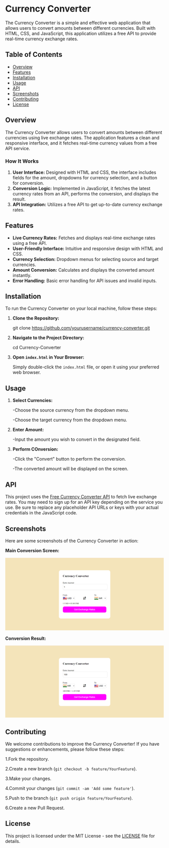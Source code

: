 # Currency Converter

The Currency Converter is a simple and effective web application that allows users to convert amounts between different currencies. Built with HTML, CSS, and JavaScript, this application utilizes a free API to provide real-time currency exchange rates.

## Table of Contents

- [Overview](#overview)
- [Features](#features)
- [Installation](#installation)
- [Usage](#usage)
- [API](#api)
- [Screenshots](#screenshots)
- [Contributing](#contributing)
- [License](#license)

## Overview

The Currency Converter allows users to convert amounts between different currencies using live exchange rates. The application features a clean and responsive interface, and it fetches real-time currency values from a free API service.

### How It Works

1. **User Interface:** Designed with HTML and CSS, the interface includes fields for the amount, dropdowns for currency selection, and a button for conversion.
2. **Conversion Logic:** Implemented in JavaScript, it fetches the latest currency rates from an API, performs the conversion, and displays the result.
3. **API Integration:** Utilizes a free API to get up-to-date currency exchange rates.

## Features

- **Live Currency Rates:** Fetches and displays real-time exchange rates using a free API.
- **User-Friendly Interface:** Intuitive and responsive design with HTML and CSS.
- **Currency Selection:** Dropdown menus for selecting source and target currencies.
- **Amount Conversion:** Calculates and displays the converted amount instantly.
- **Error Handling:** Basic error handling for API issues and invalid inputs.

## Installation

To run the Currency Converter on your local machine, follow these steps:

1. **Clone the Repository:**

   git clone https://github.com/yourusername/currency-converter.git

2. **Navigate to the Project Directory:**

   cd Currency-Converter

3. **Open `index.html` in Your Browser:**

   Simply double-click the `index.html` file, or open it using your preferred web browser.

## Usage

1. **Select Currencies:**

   -Choose the source currency from the dropdown menu.

   -Choose the target currency from the dropdown menu.

2. **Enter Amount:**

   -Input the amount you wish to convert in the designated field.

3. **Perform COnversion:**

   -Click the "Convert" button to perform the conversion.

   -The converted amount will be displayed on the screen.

## API

This project uses the [Free Currency Converter API](https://www.exchangerate-api.com/docs/free) to fetch live exchange rates. You may need to sign up for an API key depending on the service you use. Be sure to replace any placeholder API URLs or keys with your actual credentials in the JavaScript code.

## Screenshots

Here are some screenshots of the Currency Converter in action:

**Main Conversion Screen:**

![Currency Converter Screenshot](Sample.png)

**Conversion Result:**

![After Result Currency Converter Screenshot](Sample1.png)

## Contributing

We welcome contributions to improve the Currency Converter! If you have suggestions or enhancements, please follow these steps:

1.Fork the repository.

2.Create a new branch (`git checkout -b feature/YourFeature`).

3.Make your changes.

4.Commit your changes (`git commit -am 'Add some feature'`).

5.Push to the branch (`git push origin feature/YourFeature`).

6.Create a new Pull Request.

## License

This project is licensed under the MIT License - see the [LICENSE](License) file for details.
